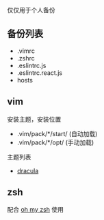 仅仅用于个人备份

## 备份列表
  - .vimrc
  - .zshrc
  - .eslintrc.js
  - .eslintrc.react.js
  - hosts

## vim
安装主题，安装位置
- .vim/pack/*/start/ (自动加载)
- .vim/pack/*/opt/   (手动加载)

主题列表
- [dracula](https://github.com/dracula/vim)

## zsh
配合 [oh my zsh](https://github.com/ohmyzsh/ohmyzsh) 使用